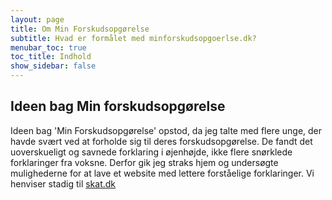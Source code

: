 ```yaml
---
layout: page
title: Om Min Forskudsopgørelse
subtitle: Hvad er formålet med minforskudsopgoerlse.dk?
menubar_toc: true
toc_title: Indhold
show_sidebar: false
---
```


## Ideen bag Min forskudsopgørelse

Ideen bag 'Min Forskudsopgørelse' opstod, da jeg talte med flere unge, der havde svært ved at forholde sig til deres forskudsopgørelse.
De fandt det uoverskueligt og savnede forklaring i øjenhøjde, ikke flere snørklede forklaringer fra voksne. Derfor gik jeg straks hjem og undersøgte mulighederne for at lave et website med lettere forståelige forklaringer. Vi henviser stadig til [skat.dk]()
